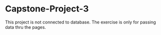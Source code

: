 # Capstone-Project-3
This project is not connected to database. The exercise is only for passing data thru the pages.  
